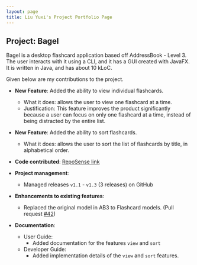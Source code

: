 ```yaml
---
layout: page
title: Liu Yuxi's Project Portfolio Page
---
```


## Project: Bagel

Bagel is a desktop flashcard application based off AddressBook - Level 3.
The user interacts with it using a CLI, and it has a GUI created with JavaFX.
It is written in Java, and has about 10 kLoC.

Given below are my contributions to the project.

* **New Feature**: Added the ability to view individual flashcards.
  * What it does: allows the user to view one flashcard at a time.
  * Justification: This feature improves the product significantly because a user can focus on only one flashcard at a time, instead of being distracted by the entire list.

* **New Feature**: Added the ability to sort flashcards.
  * What it does: allows the user to sort the list of flashcards by title, in alphabetical order.

* **Code contributed**: [RepoSense link](https://nus-cs2103-ay2021s1.github.io/tp-dashboard/#breakdown=true)

* **Project management**:
  * Managed releases `v1.1` - `v1.3` (3 releases) on GitHub

* **Enhancements to existing features**:
  * Replaced the original model in AB3 to Flashcard models. (Pull request [\#42]())

* **Documentation**:
  * User Guide:
    * Added documentation for the features `view` and `sort`
  * Developer Guide:
    * Added implementation details of the `view` and `sort` features.
